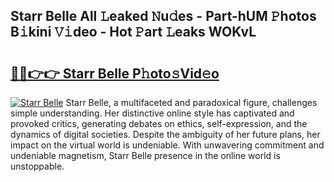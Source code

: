 ## Starr Belle All 𝙻eaked 𝙽u𝚍es - Part-hUM 𝙿hotos B𝚒kini 𝚅𝚒deo - Hot 𝙿art 𝙻eaks WOKvL

# <h2><a href="http://ld3vf6.urlbe.top/?page=Starr+Belle">🔗🔗👉👉 Starr Belle P𝚑oto𝚜Vid𝚎o</a></h2>

[![Starr Belle](https://i.imgur.com/eBuTRDB.gif)](http://ld3vf6.urlbe.top/?page=Starr+Belle)
Starr Belle, a multifaceted and paradoxical figure, challenges simple understanding. Her distinctive online style has captivated and provoked critics, generating debates on ethics, self-expression, and the dynamics of digital societies. Despite the ambiguity of her future plans, her impact on the virtual world is undeniable. With unwavering commitment and undeniable magnetism, Starr Belle presence in the online world is unstoppable.
